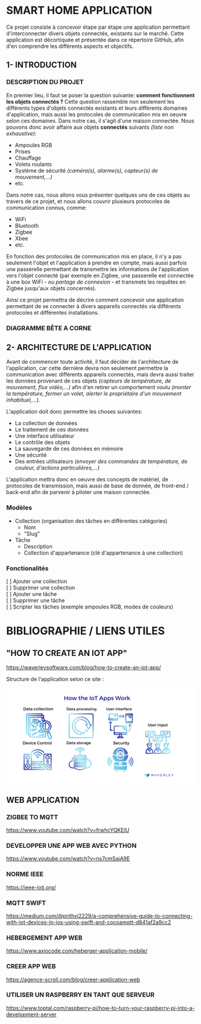 # SMART HOME APPLICATION

Ce projet consiste à concevoir étape par étape une application permettant d'interconnecter divers objets connectés, existants sur le marché. Cette application est décortiquée et présentée dans ce répertoire GitHub, afin d'en comprendre les différents aspects et objectifs. 

## 1- INTRODUCTION

### DESCRIPTION DU PROJET

En premier lieu, il faut se poser la question suivante: **comment fonctionnent les objets connectés ?** Cette question rassemble non seulement les différents types d'objets connectés existants et leurs différents domaines d'application, mais aussi les protocoles de communication mis en oeuvre selon ces domaines. Dans notre cas, il s'agit d'une maison connectée. Nous pouvons donc avoir affaire aux objets **connectés** suivants *(liste non exhaustive)*:

- Ampoules RGB 
- Prises
- Chauffage
- Volets roulants
- Système de sécurité *(caméra(s), alarme(s), capteur(s) de mouvement,...)*
- etc.

Dans notre cas, nous allons vous présenter quelques uns de ces objets au travers de ce projet, et nous allons couvrir plusieurs protocoles de communication connus, comme:

- WiFi
- Bluetooth
- Zigbee
- Xbee
- etc.

En fonction des protocoles de communication mis en place, il n'y a pas seulement l'objet et l'application à prendre en compte, mais aussi parfois une passerelle permettant de transmettre les informations de l'application vers l'objet connecté (par exemple en Zigbee, une passerelle est connectée à une box WiFi - *ou partage de connexion* - et transmets les requêtes en Zigbee jusqu'aux objets concernés).

Ainsi ce projet permettra de décrire comment concevoir une application permettant de se connecter à divers appareils connectés via différents protocoles et différentes installations.

### DIAGRAMME BÊTE A CORNE


## 2- ARCHITECTURE DE L'APPLICATION

Avant de commencer toute activité, il faut décider de l'architecture de l'application, car cette dernière devra non seulement permettre la communication avec différents appareils connectés, mais devra aussi traiter les données provenant de ces objets *(capteurs de température, de mouvement, flux vidéo,...)* afin d'en retirer un comportement voulu *(monter la température, fermer un volet, alerter le propriétaire d'un mouvement inhabituel,...)*.

L'application doit donc permettre les choses suivantes:
- La collection de données
- Le traitement de ces données
- Une interface utilisateur
- Le contrôle des objets 
- La sauvegarde de ces données en mémoire 
- Une sécurité 
- Des entrées utilisateurs *(envoyer des commandes de température, de couleur, d'actions particulières,...)*

L'application mettra donc en oeuvre des concepts de matériel, de protocoles de transmission, mais aussi de base de donnée, de front-end / back-end afin de parvenir à piloter une maison connectée. 


### Modèles

- Collection (organisation des tâches en différentes catégories)
    - Nom
    - "Slug"
- Tâche
    - Description
    - Collection d'appartenance (clé d'appartenance à une collection)

### Fonctionalités 

[ ] Ajouter une collection  
[ ] Supprimer une collection  
[ ] Ajouter une tâche  
[ ] Supprimer une tâche  
[ ] Scripter les tâches (exemple ampoules RGB, modes de couleurs)
 

# BIBLIOGRAPHIE / LIENS UTILES

## "HOW TO CREATE AN IOT APP" 

https://waverleysoftware.com/blog/how-to-create-an-iot-app/

Structure de l'application selon ce site : 

![iotAppStructure](img/appStructure.png)

## WEB APPLICATION

### ZIGBEE TO MQTT

https://www.youtube.com/watch?v=frwhcYQKElU

### DEVELOPPER UNE APP WEB AVEC PYTHON

https://www.youtube.com/watch?v=ns7cmSaiA9E

### NORME IEEE

https://ieee-iotj.org/

### MQTT SWIFT

https://medium.com/@prithvi2229/a-comprehensive-guide-to-connecting-with-iot-devices-in-ios-using-swift-and-cocoamqtt-d841af2a9cc2

### HEBERGEMENT APP WEB 

https://www.axiocode.com/heberger-application-mobile/


### CREER APP WEB

https://agence-scroll.com/blog/creer-application-web


### UTILISER UN RASPBERRY EN TANT QUE SERVEUR

https://www.toptal.com/raspberry-pi/how-to-turn-your-raspberry-pi-into-a-development-server

